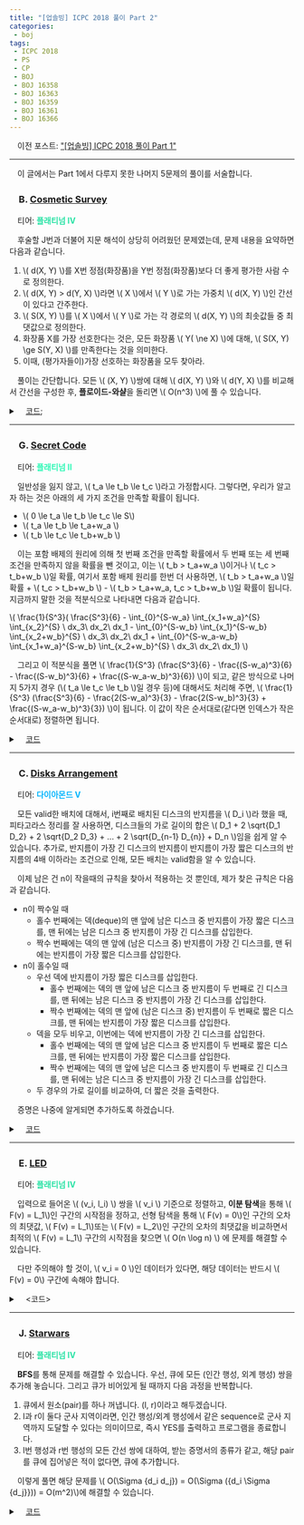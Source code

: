 ```yaml
---
title: "[업솔빙] ICPC 2018 풀이 Part 2"
categories:
 - boj
tags:
 - ICPC 2018
 - PS
 - CP
 - BOJ
 - BOJ 16358
 - BOJ 16363
 - BOJ 16359
 - BOJ 16361
 - BOJ 16366
---
```


　이전 포스트: ["[업솔빙] ICPC 2018 풀이 Part 1"](https://you4rin.github.io/boj/2021/09/18/icpc2018-upsolving/)
<hr/>

　이 글에서는 Part 1에서 다루지 못한 나머지 5문제의 풀이를 서술합니다.

### 　**B. [Cosmetic Survey](https://www.acmicpc.net/problem/16358)**
　티어: **<font color='#27e2a4'>플래티넘 IV</font>**

　후술할 J번과 더불어 지문 해석이 상당히 어려웠던 문제였는데, 문제 내용을 요약하면 다음과 같습니다.

1. \\( d(X, Y) \\)를 X번 정점(화장품)을 Y번 정점(화장품)보다 더 좋게 평가한 사람 수로 정의한다.
2. \\( d(X, Y) > d(Y, X) \\)라면 \\( X \\)에서 \\( Y \\)로 가는 가중치 \\( d(X, Y) \\)인 간선이 있다고 간주한다.
3. \\( S(X, Y) \\)를 \\( X \\)에서 \\( Y \\)로 가는 각 경로의 \\( d(X, Y) \\)의 최솟값들 중 최댓값으로 정의한다.
4. 화장품 X를 가장 선호한다는 것은, 모든 화장품 \\( Y( \ne X) \\)에 대해, \\( S(X, Y) \ge S(Y, X) \\)를 만족한다는 것을 의미한다.
5. 이때, (평가자들이)가장 선호하는 화장품을 모두 찾아라.

　풀이는 간단합니다. 모든 \\( (X, Y) \\)쌍에 대해 \\( d(X, Y) \\)와 \\( d(Y, X) \\)를 비교해서 간선을 구성한 후, **플로이드-와샬**을 돌리면 \\( O(n^3) \\)에 풀 수 있습니다.

<details markdown="1">
<summary>　<U>코드</U>;</summary>

```c++
#include<cstdio>
#include<vector>
#include<algorithm>
#define inf ((int)1e9)

using namespace std;

vector<int> v[510];

int arr[510][510];
int dist[510][510];

int main(){
    int n,m;
    scanf("%d %d",&n,&m);
    for(int i=1;i<=m;++i){
        for(int j=1;j<=n;++j){
            scanf("%d",arr[j]+i);
            if(!arr[j][i])arr[j][i]=inf;
        }
    }
    for(int i=1;i<=n;++i){
        for(int j=i+1;j<=n;++j){
            int l=0,r=0;
            for(int k=1;k<=m;++k){
                if(arr[i][k]==arr[j][k])continue;
                arr[i][k]<arr[j][k]?++l:++r;
            }
            if(l==r)continue;
            l<r?dist[j][i]=r:dist[i][j]=l;
        }
    }
    for(int k=1;k<=n;++k){
        for(int i=1;i<=n;++i){
            for(int j=1;j<=n;++j){
                if(!dist[i][k]||!dist[k][j])continue;
                dist[i][j]=max(dist[i][j],min(dist[i][k],dist[k][j]));
            }
        }
    }
    for(int i=1;i<=n;++i){
        bool flag=false;
        for(int j=1;j<=n;++j){
            if(i==j)continue;
            if(dist[i][j]<dist[j][i]){
                flag=true;
                break;
            }
        }
        if(!flag)printf("%d ",i);
    }
}

```

</details>

<hr/>

### 　**G. [Secret Code](https://www.acmicpc.net/problem/16363)**
　티어: **<font color='#2af8b4'>플래티넘 II</font>**

　일반성을 잃지 않고, \\( t_a \le t_b \le t_c \\)라고 가정합시다. 그렇다면, 우리가 알고자 하는 것은 아래의 세 가지 조건을 만족할 확률이 됩니다.

- \\( 0 \le t_a \le t_b \le t_c \le S\\)
- \\( t_a \le t_b \le t_a+w_a \\)
- \\( t_b \le t_c \le t_b+w_b \\)

　이는 포함 배제의 원리에 의해 첫 번째 조건을 만족할 확률에서 두 번째 또는 세 번째 조건을 만족하지 않을 확률을 뺀 것이고, 이는 \\( t_b > t_a+w_a \\)이거나 \\( t_c > t_b+w_b \\)일 확률, 여기서 포함 배제 원리를 한번 더 사용하면, \\( t_b > t_a+w_a \\)일 확률 +  \\( t_c > t_b+w_b \\) - \\( t_b > t_a+w_a, t_c > t_b+w_b \\)일 확률이 됩니다. 지금까지 말한 것을 적분식으로 나타내면 다음과 같습니다.

\\( \frac{1}{S^3}( \frac{S^3}{6} - \int_{0}^{S-w_a} \int_{x_1+w_a}^{S} \int_{x_2}^{S} \ dx_3\ dx_2\ dx_1 - \int_{0}^{S-w_b} \int_{x_1}^{S-w_b} \int_{x_2+w_b}^{S} \ dx_3\ dx_2\ dx_1 + \int_{0}^{S-w_a-w_b} \int_{x_1+w_a}^{S-w_b} \int_{x_2+w_b}^{S} \ dx_3\ dx_2\ dx_1) \\)

　그리고 이 적분식을 풀면 \\( \frac{1}{S^3} (\frac{S^3}{6} - \frac{(S-w_a)^3}{6} - \frac{(S-w_b)^3}{6} + \frac{(S-w_a-w_b)^3}{6}) \\)이 되고, 같은 방식으로 나머지 5가지 경우 (\\( t_a \le t_c \le t_b \\)일 경우 등)에 대해서도 처리해 주면, \\( \frac{1}{S^3} (\frac{S^3}{6} - \frac{2(S-w_a)^3}{3} - \frac{2(S-w_b)^3}{3} + \frac{(S-w_a-w_b)^3}{3}) \\)이 됩니다. 이 값이 작은 순서대로(같다면 인덱스가 작은 순서대로) 정렬하면 됩니다.


<details markdown="1">
<summary>　<U>코드</U></summary>

　혹시 모를 부동소수점 오차 문제를 피하기 위해, 실수 연산을 모두 정수 연산으로 대체했으니, 이점 참고바랍니다.

```c++
#include<cstdio>
#include<algorithm>

using namespace std;
using ld=long double;
using ll=long long;

struct Node{
    ll nu,de;
    ll s,idx,w[3];
};

Node arr[30];

ll pow3(ll a){
    return a*a*a;
}

bool cmp(Node& a,Node& b){
    if(a.nu*b.de-a.de*b.nu)return a.nu*b.de<a.de*b.nu;
    return a.idx<b.idx;
}

int main(){
    int n;
    scanf("%d",&n);
    for(int i=0;i<n;++i){
        scanf("%lld %lld %lld %lld",&arr[i].s,arr[i].w,arr[i].w+1,arr[i].w+2);
        arr[i].idx=i;
        arr[i].nu=arr[i].de=3*pow3(arr[i].s);
        arr[i].nu-=2*pow3(arr[i].s-arr[i].w[0]);
        arr[i].nu-=2*pow3(arr[i].s-arr[i].w[1]);
        arr[i].nu-=2*pow3(arr[i].s-arr[i].w[2]);
        arr[i].nu+=pow3(arr[i].s-arr[i].w[0]-arr[i].w[1]);
        arr[i].nu+=pow3(arr[i].s-arr[i].w[1]-arr[i].w[2]);
        arr[i].nu+=pow3(arr[i].s-arr[i].w[0]-arr[i].w[2]);
    }
    sort(arr,arr+n,cmp);
    for(int i=0;i<n;++i)printf("%d ",arr[i].idx+1);
}

```

</details>

<hr/>

### 　**C. [Disks Arrangement](https://www.acmicpc.net/problem/16359)**
　티어: **<font color='#00b4fc'>다이아몬드 V</font>**

　모든 valid한 배치에 대해서, i번째로 배치된 디스크의 반지름을 \\( D_i \\)라 했을 때, 피타고라스 정리를 잘 사용하면, 디스크들의 가로 길이의 합은 \\( D_1 + 2 \sqrt{D_1 D_2} + 2 \sqrt{D_2 D_3} + ... + 2 \sqrt{D_{n-1} D_{n}} + D_n \\)임을 쉽게 알 수 있습니다. 추가로, 반지름이 가장 긴 디스크의 반지름이 반지름이 가장 짧은 디스크의 반지름의 4배 이하라는 조건으로 인해, 모든 배치는 valid함을 알 수 있습니다.

　이제 남은 건 n이 작을때의 규칙을 찾아서 적용하는 것 뿐인데, 제가 찾은 규칙은 다음과 같습니다.

- n이 짝수일 때
  - 홀수 번째에는 덱(deque)의 맨 앞에 남은 디스크 중 반지름이 가장 짧은 디스크를, 맨 뒤에는 남은 디스크 중 반지름이 가장 긴 디스크를 삽입한다.
  - 짝수 번째에는 덱의 맨 앞에 (남은 디스크 중) 반지름이 가장 긴 디스크를, 맨 뒤에는 반지름이 가장 짧은 디스크를 삽입한다.
- n이 홀수일 때
  - 우선 덱에 반지름이 가장 짧은 디스크를 삽입한다.
    - 홀수 번째에는 덱의 맨 앞에 남은 디스크 중 반지름이 두 번째로 긴 디스크를, 맨 뒤에는 남은 디스크 중 반지름이 가장 긴 디스크를 삽입한다.
    - 짝수 번째에는 덱의 맨 앞에 (남은 디스크 중) 반지름이 두 번째로 짧은 디스크를, 맨 뒤에는 반지름이 가장 짧은 디스크를 삽입한다.
  - 덱을 모두 비우고, 이번에는 덱에 반지름이 가장 긴 디스크를 삽입한다.
    - 홀수 번째에는 덱의 맨 앞에 남은 디스크 중 반지름이 두 번째로 짧은 디스크를, 맨 뒤에는 반지름이 가장 짧은 디스크를 삽입한다.
    - 짝수 번째에는 덱의 맨 앞에 남은 디스크 중 반지름이 두 번째로 긴 디스크를, 맨 뒤에는 남은 디스크 중 반지름이 가장 긴 디스크를 삽입한다.
  - 두 경우의 가로 길이를 비교하여, 더 짧은 것을 출력한다.

　증명은 나중에 알게되면 추가하도록 하겠습니다.

<details markdown="1">
<summary>　<U>코드</U></summary>

```c++
#include<cstdio>
#include<cmath>
#include<deque>
#include<algorithm>

using namespace std;
using ll=long long;
using ld=long double;

int arr[1010];

deque<int> dq;

int main(){
    int n;
    ld ans,cur;
    scanf("%d",&n);
    for(int i=0;i<n;++i)scanf("%d",arr+i);
    sort(arr,arr+n);
    if(n&1){
        dq.push_front(arr[0]);
        for(int i=1;i<=n/2;++i){
            if(i&1){
                dq.push_front(arr[n-i]);
                dq.push_back(arr[n-i-1]);
            }
            else{
                dq.push_front(arr[i-1]);
                dq.push_back(arr[i]);
            }
        }
        ans=dq[0]+dq[n-1];
        for(int i=1;i<n;++i)ans+=2*sqrtl((ll)dq[i]*dq[i-1]);
        dq.clear();
        dq.push_back(arr[n-1]);
        for(int i=0;i<n/2;++i){
            if(i&1){
                dq.push_front(arr[n-i-2]);
                dq.push_back(arr[n-i-1]);
            }
            else{
                dq.push_front(arr[i+1]);
                dq.push_back(arr[i]);
            }
        }
        cur=dq[0]+dq[n-1];
        for(int i=1;i<n;++i)cur+=2*sqrtl((ll)dq[i]*dq[i-1]);
        printf("%.10Lf",min(ans,cur));
    }
    else{
        for(int i=0;i<n/2;++i){
            if(i&1){
                dq.push_front(arr[n-i-1]);
                dq.push_back(arr[i]);
            }
            else{
                dq.push_front(arr[i]);
                dq.push_back(arr[n-i-1]);
            }
        }
        ans=dq[0]+dq[n-1];
        for(int i=1;i<n;++i)ans+=2*sqrtl((ll)dq[i]*dq[i-1]);
        printf("%.10Lf",ans);
    }
}

```

</details>

<hr/>

### 　**E. [LED](https://www.acmicpc.net/problem/16361)**
　티어: **<font color='#27e2a4'>플래티넘 IV</font>**

　입력으로 들어온 \\( (v_i, l_i) \\) 쌍을 \\( v_i \\) 기준으로 정렬하고, **이분 탐색**을 통해 \\( F(v) = L_1\\)인 구간의 시작점을 정하고, 선형 탐색을 통해 \\( F(v) = 0\\)인 구간의 오차의 최댓값, \\( F(v) = L_1\\)또는 \\( F(v) = L_2\\)인 구간의 오차의 최댓값을 비교하면서 최적의 \\( F(v) = L_1\\) 구간의 시작점을 찾으면 \\( O(n \log n) \\) 에 문제를 해결할 수 있습니다.

　다만 주의해야 할 것이, \\( v_i = 0 \\)인 데이터가 있다면, 해당 데이터는 반드시 \\( F(v) = 0\\) 구간에 속해야 합니다.

<details markdown="1">
<summary>　&#60;코드&#62;</summary>

```c++
#include<cstdio>
#include<cassert>
#include<algorithm>
#define inf 2e9
#define x first
#define y second

using namespace std;
using pii=pair<int,int>;

pii arr[300010];
int mx[300010],rmn[300010],rmx[300010];

int main(){
    int n,ans=inf+2,lcur,rcur;
    scanf("%d",&n);
    for(int i=1;i<=n;++i)scanf("%d %d",&arr[i].x,&arr[i].y);
    sort(arr+1,arr+n+1);
    int s=0,e=n;
    if(arr[1].x==0)s=1;
    for(int i=1;i<=n;++i)mx[i]=max(mx[i-1],arr[i].y);
    rmn[n]=rmx[n]=arr[n].y;
    for(int i=n-1;i>=0;--i)rmn[i]=min(rmn[i+1],arr[i].y),rmx[i]=max(rmx[i+1],arr[i].y);
    while(s<=e){
        int m=s+e>>1,lmn=inf,lmx=0;
        lcur=mx[m]*2;
        for(int i=m;i<=n;++i){
            if(i==m){
                rcur=rmx[m+1]-rmn[m+1];
                continue;
            }
            lmn=min(lmn,arr[i].y),lmx=max(lmx,arr[i].y);
            if(i==n){
                rcur=min(rcur,lmx-lmn);
                continue;
            }
            if(lmx+lmn>rmx[i+1]+rmn[i+1])rcur=min(rcur,max(lmx,rmx[i+1])-min(lmn,rmn[i+1]));
            else rcur=min(rcur,max(lmx-lmn,rmx[i+1]-rmn[i+1]));
        }
        ans=min(ans,max(lcur,rcur));
        if(lcur==rcur)break;
        if(lcur>rcur)e=m-1;
        else s=m+1;
    }
    printf("%d.%d\n",ans/2,(ans&1)?5:0);
}

```

</details>

<hr/>

### 　**J. [Starwars](https://www.acmicpc.net/problem/16366)**
　티어: **<font color='#27e2a4'>플래티넘 IV</font>**

　**BFS**를 통해 문제를 해결할 수 있습니다. 우선, 큐에 모든 (인간 행성, 외계 행성) 쌍을 추가해 놓습니다. 그리고 큐가 비어있게 될 때까지 다음 과정을 반복합니다.

1. 큐에서 원소(pair)를 하나 꺼냅니다. (l, r)이라고 해두겠습니다.
2. l과 r이 둘다 군사 지역이라면, 인간 행성/외계 행성에서 같은 sequence로 군사 지역까지 도달할 수 있다는 의미이므로, 즉시 YES를 출력하고 프로그램을 종료합니다.
3. l번 행성과 r번 행성의 모든 간선 쌍에 대하여, 받는 증명서의 종류가 같고, 해당 pair를 큐에 집어넣은 적이 없다면, 큐에 추가합니다.

　이렇게 풀면 해당 문제를 \\( O(\Sigma {d_i d_j}) = O(\Sigma ({d_i \Sigma {d_j}})) = O(m^2)\\)에 해결할 수 있습니다.

<details markdown="1">
<summary>　<U>코드</U></summary>

```c++
#include<cstdio>
#include<queue>
#include<vector>
#include<algorithm>

using namespace std;
using pii=pair<int,int>;

int visit[1010][1010];
vector<pii> graph[1010];
int human[1010],mil[1010];
vector<int> hs,ns;
queue<pii> q;

int main(){
    int n,w,c,h,m,tmp,s,t,e;
    scanf("%d %d %d %d %d",&n,&w,&c,&h,&m);
    for(int i=0;i<h;++i){
        scanf("%d",&tmp);
        human[tmp]=1;
    }
    for(int i=0;i<m;++i){
        scanf("%d",&tmp);
        mil[tmp]=1;
    }
    for(int i=0;i<w;++i){
        scanf("%d %d %d",&s,&t,&e);
        graph[s].push_back({e,t});
    }
    for(int i=0;i<n;++i)human[i]?hs.push_back(i):ns.push_back(i);
    for(auto i:hs)for(auto j:ns)q.push({i,j}),visit[i][j]=1;
    while(q.size()){
        int x=q.front().first,y=q.front().second;
        q.pop();
        if(mil[x]&&mil[y]){
            printf("YES");
            return 0;
        }
        for(auto i:graph[x]){
            for(auto j:graph[y]){
                if(visit[i.first][j.first]||i.second!=j.second)continue;
                visit[i.first][j.first]=1;
                q.push({i.first,j.first});
            }
        }
    }
    printf("NO");
}

```

</details>